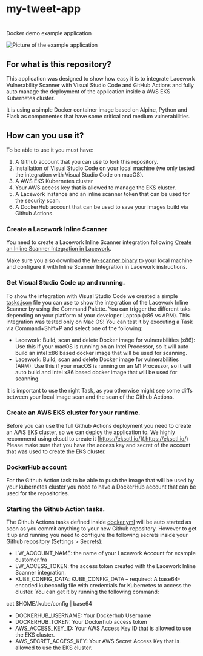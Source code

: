 #
# my-tweet-app
#
Docker demo example application

![Picture of the example application](https://github.com/automatecloud/my-tweet-app-lacework/blob/master/Pictures/picturenew.png?raw=true)

## For what is this repository?

This application was designed to show how easy it is to integrate Lacework Vulnerability Scanner with Visual Studio Code and GitHub Actions and fully auto manage the deployment of the application inside a AWS EKS Kubernetes cluster.

It is using a simple Docker container image based on Alpine, Python and Flask as componentes that have some critical and medium vulnerabilities.

## How can you use it?

To be able to use it you must have:

1. A Github account that you can use to fork this repository.
2. Installation of Visual Studio Code on your local machine (we only tested the integration with Visual Studio Code on macOS).
3. A AWS EKS Kubernetes cluster
4. Your AWS access key that is allowed to manage the EKS cluster.
5. A Lacework instance and an inline scanner token that can be used for the security scan.
6. A DockerHub account that can be used to save your images build via Github Actions.

### Create a Lacework Inline Scanner 

You need to create a Lacework Inline Scanner integration following [Create an Inline Scanner Integration in Lacework](https://support.lacework.com/hc/en-us/articles/1500001777821-Integrate-Inline-Scanner).

Make sure you also download the [lw-scanner binary](https://github.com/lacework/lacework-vulnerability-scanner/releases) to your local machine and configure it with Inline Scanner Integration in Lacework instructions.

### Get Visual Studio Code up and running.

To show the integration with Visual Studio Code we created a simple [tasks.json](.vscode/tasks.json) file you can use to show the integration of the Lacework Inline Scanner by using the Command Palette. You can trigger the different taks depending on your platform of your developer Laptop (x86 vs ARM). This integration was tested only on Mac OS! You can test it by executing a Task via Command+Shift+P and select one of the following:

* Lacework: Build, scan and delete Docker image for vulnerabilities (x86): Use this if your macOS is running on an Intel Processor, so it will auto build an intel x86 based docker image that will be used for scanning.
* Lacework: Build, scan and delete Docker image for vulnerabilities (ARM): Use this if your macOS is running on an M1 Processor, so it will auto build and intel x86 based docker image that will be used for scanning.

It is important to use the right Task, as you otherwise might see some diffs between your local image scan and the scan of the Github Actions.

### Create an AWS EKS cluster for your runtime.

Before you can use the full Github Actions deployment you need to create an AWS EKS cluster, so we can deploy the application to. We highly recommend using eksctl to create it [https://eksctl.io/](.https://eksctl.io/) Please make sure that you have the access key and secret of the account that was used to create the EKS cluster.

### DockerHub account

For the Github Action task to be able to push the image that will be used by your kubernetes cluster you need to have a DockerHub account that can be used for the repositories.

### Starting the Github Action tasks.

The Github Actions tasks defined inside [docker.yml](.github/workflows) will be auto started as soon as you commit anything to your new Github repository. However to get it up and running you need to configure the following secrets inside your Github repository (Settings > Secrets):

* LW_ACCOUNT_NAME: the name of your Lacework Account for example customer.fra
* LW_ACCESS_TOKEN: the access token created with the Lacework Inline Scanner integration.
* KUBE_CONFIG_DATA: KUBE_CONFIG_DATA – required: A base64-encoded kubeconfig file with credentials for Kubernetes to access the cluster. You can get it by running the following command:

cat $HOME/.kube/config | base64

* DOCKERHUB_USERNAME: Your Dockerhub Username
* DOCKERHUB_TOKEN: Your Dockerhub access token
* AWS_ACCESS_KEY_ID: Your AWS Access Key ID that is allowed to use the EKS cluster.
* AWS_SECRET_ACCESS_KEY: Your AWS Secret Access Key that is allowed to use the EKS cluster.


